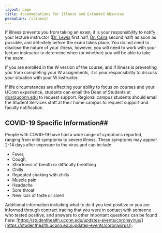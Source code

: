 ```yaml
---
layout: page
title: Accommodations for Illness and Extended Absences
permalink: /illness/
---
```

If illness prevents you from taking an exam, it is your responsibility to notify your lecture instructor ([Dr. Lewis](mailto:paul.lewis@uconn.edu) first half, [Dr. Caira](mailto:janine.caira@uconn.edu) second half) as soon as possible, and definitely before the exam takes place. You do not need to disclose the nature of your illness, however, you will need to work with your lecture instructor to determine when (or whether) you will be able to take the exam.

If you are enrolled in the W version of the course, and if illness is preventing you from completing your W assignments, it is your responsibility to discuss your situation with your W instructor.

If life circumstances are affecting your ability to focus on courses and your UConn experience, students can email the Dean of Students at [dos@uconn.edu](mailto:dos@uconn.edu) to request support. Regional campus students should email the Student Services staff at their home campus to request support and faculty notification.
 
## COVID-19 Specific Information## 

People with COVID-19 have had a wide range of symptoms reported, ranging from mild symptoms to severe illness. These symptoms may appear 2-14 days after exposure to the virus and can include:
* Fever, 
* Cough,
* Shortness of breath or difficulty breathing
* Chills
* Repeated shaking with chills
* Muscle pain
* Headache
* Sore throat
* New loss of taste or smell

Additional information including what to do if you test positive or you are informed through contract tracing that you were in contact with someone who tested positive, and answers to other important questions can be found here: [https://studenthealth.uconn.edu/updates-events/coronavirus/](https://studenthealth.uconn.edu/updates-events/coronavirus/).
